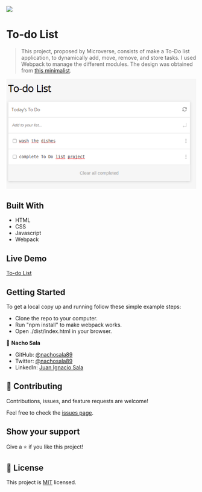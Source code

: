 ![](https://img.shields.io/badge/Microverse-blueviolet)

# To-do List

> This project, proposed by Microverse, consists of make a To-Do list application, to dynamically add, move, remove, and store tasks. I used Webpack to manage the different modules. The design was obtained from [this minimalist](https://web.archive.org/web/20180320194056/http://www.getminimalist.com:80/).

![screenshot](./screenshot.png)

## Built With

- HTML
- CSS
- Javascript
- Webpack

## Live Demo

[To-do List](https://nachosala89.github.io/to-do-list/dist/)

## Getting Started

To get a local copy up and running follow these simple example steps:
- Clone the repo to your computer.
- Run "npm install" to make webpack works.
- Open ./dist/index.html in your browser.

👤 **Nacho Sala**

- GitHub: [@nachosala89](https://github.com/nachosala89)
- Twitter: [@nachosala89](https://twitter.com/nachosala89)
- LinkedIn: [Juan Ignacio Sala](https://www.linkedin.com/in/juan-ignacio-sala)


## 🤝 Contributing

Contributions, issues, and feature requests are welcome!

Feel free to check the [issues page](../../issues/).

## Show your support

Give a ⭐️ if you like this project!


## 📝 License

This project is [MIT](./MIT.md) licensed.
